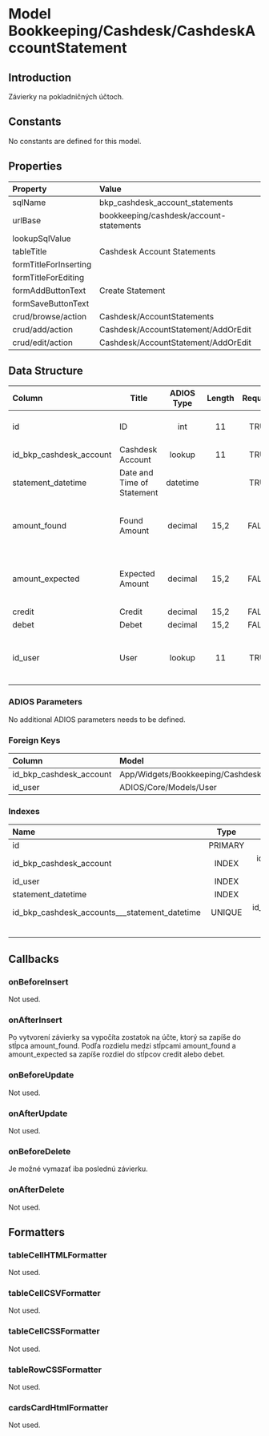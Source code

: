 # Model Bookkeeping/Cashdesk/CashdeskAccountStatement

## Introduction

Závierky na pokladničných účtoch.

## Constants

No constants are defined for this model.

## Properties

| Property              | Value                                   |
| :-------------------- | :-------------------------------------- |
| sqlName               | bkp_cashdesk_account_statements         |
| urlBase               | bookkeeping/cashdesk/account-statements |
| lookupSqlValue        |                                         |
| tableTitle            | Cashdesk Account Statements             |
| formTitleForInserting |                                         |
| formTitleForEditing   |                                         |
| formAddButtonText     | Create Statement                        |
| formSaveButtonText    |                                         |
| crud/browse/action    | Cashdesk/AccountStatements              |
| crud/add/action       | Cashdesk/AccountStatement/AddOrEdit     |
| crud/edit/action      | Cashdesk/AccountStatement/AddOrEdit     |

## Data Structure

| Column                  | Title                      | ADIOS Type | Length | Required | Notes                                   |
| :---------------------- | -------------------------- | :--------: | :----: | :------: | :-------------------------------------- |
| id                      | ID                         |    int     |   11   |   TRUE   | Jedinečné ID záznamu                    |
| id_bkp_cashdesk_account | Cashdesk Account           |   lookup   |   11   |   TRUE   | ID pokladne                             |
| statement_datetime      | Date and Time of Statement |  datetime  |        |   TRUE   | Dátum a čas závierky                    |
| amount_found            | Found Amount               |  decimal   |  15,2  |  FALSE   | Suma, ktorá bola pri závierke zistená   |
| amount_expected         | Expected Amount            |  decimal   |  15,2  |  FALSE   | Suma, ktorá bola pri závierke očakávaná |
| credit                  | Credit                     |  decimal   |  15,2  |  FALSE   | Prebytok                                |
| debet                   | Debet                      |  decimal   |  15,2  |  FALSE   | Manko                                   |
| id_user                 | User                       |   lookup   |   11   |   TRUE   | ID užívateľa, ktorý závierku vykonall   |

### ADIOS Parameters

No additional ADIOS parameters needs to be defined.

### Foreign Keys

| Column                  | Model                                                   | Relation | OnUpdate | OnDelete |
| :---------------------- | :------------------------------------------------------ | :------: | -------- | -------- |
| id_bkp_cashdesk_account | App/Widgets/Bookkeeping/Cashdesk/Models/CashdeskAccount |   1:N    | Cascade  | Restrict |
| id_user                 | ADIOS/Core/Models/User                                  |   1:N    | Cascade  | Restrict |

### Indexes

| Name                                          |  Type   |               Column + Order |
| :-------------------------------------------- | :-----: | ---------------------------: |
| id                                            | PRIMARY |                       id ASC |
| id_bkp_cashdesk_account                       |  INDEX  |  id_bkp_cashdesk_account ASC |
| id_user                                       |  INDEX  |                  id_user ASC |
| statement_datetime                            |  INDEX  |       statement_datetime ASC |
| id_bkp_cashdesk_accounts___statement_datetime | UNIQUE  | id_bkp_cashdesk_accounts ASC |
|                                               |         |       statement_datetime ASC |

## Callbacks

### onBeforeInsert

Not used.

### onAfterInsert

Po vytvorení závierky sa vypočíta zostatok na účte, ktorý sa zapíše do stĺpca amount_found. Podľa rozdielu medzi stĺpcami amount_found a amount_expected sa zapíše rozdiel do stĺpcov credit alebo debet.

### onBeforeUpdate

Not used.

### onAfterUpdate

Not used.

### onBeforeDelete

Je možné vymazať iba poslednú závierku.

### onAfterDelete

Not used.

## Formatters

### tableCellHTMLFormatter

Not used.

### tableCellCSVFormatter

Not used.

### tableCellCSSFormatter

Not used.

### tableRowCSSFormatter

Not used.

### cardsCardHtmlFormatter

Not used.
